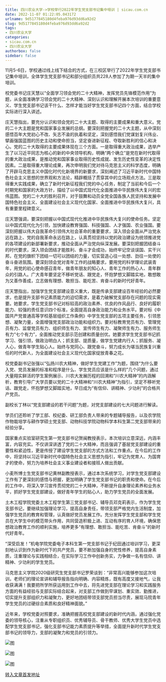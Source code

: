 ```yaml
---
title: 四川农业大学->学校举行2022年学生党支部书记集中培训 | sicau.com.cn
date: 2022-11-07 01:22:05.043172
urlname: 9d5177845180d4feba976d93dd6a92d2
slug: 9d5177845180d4feba976d93dd6a92d2
tags: 
- 四川农业大学
categories:
- sicau.com.cn
- 四川农业大学
authorbox: false
sidebar: false
---
```

11月5-6日，学校通过线上线下结合的方式，在三校区举行了2022年学生党支部书记集中培训，全体学生党支部书记和部分组织员共228人参加了为期一天半的集中培训。

校党委书记庄天慧以“全面学习领会党的二十大精神，发挥党员先锋模范作用”为题，从全面准确学习领会党的二十大精神、深刻认识和理解开展本次培训的重要意义、学生党支部书记该干什么、怎样才能当好学生党支部书记四个方面，结合学校实际进行深入讲述。

<!--more-->

庄天慧指出，要充分认识和领会党的二十大主题、取得的主要成果和重大意义。党的二十大主题是党和国家事业发展的总纲。要深刻把握党的二十大主题，从中深刻感悟百年大党初心不改、矢志不渝的执着和坚定，深刻感悟我们党谋划复兴伟业、擘画强国蓝图的历史主动和使命担当，坚定奋进新征程、夺取新胜利的信心和决心。党的二十大取得的主要成果体现在三个方面。一是取得重大政治成果，选举产生了以习近平同志为核心的新的中央领导机构，明确“两个确立”是党在新时代取得的重大政治成果，是推动党和国家事业取得历史性成就、发生历史性变革的决定性因素。二是取得重大理论成果，再次申明我们党对待马克思主义的科学态度，明确了开辟马克思主义中国化时代化新境界的新要求，深刻阐述了习近平新时代中国特色社会主义思想的世界观和方法论，精辟概括了贯穿其中的立场观点方法。三是取得重大实践成果，确立了新时代新征程我们党的中心任务，制定了当前和今后一个时期党和国家的大政方针，描绘了以中国式现代化全面推进中华民族伟大复兴的宏伟蓝图。党的二十大的胜利召开，对于鼓舞和动员全党全国各族人民坚持和发展中国特色社会主义、全面建设社会主义现代化国家、全面推进中华民族伟大复兴，具有重要里程碑意义。

庄天慧强调，要深刻把握以中国式现代化推进中华民族伟大复兴的使命任务。坚定以中国式现代化为引领，加快建设教育强国、科技强国、人才强国、农业强国。要深刻把握以伟大自我革命引领伟大社会革命的重要要求，深入领会全面从严治党永远在路上、党的自我革命永远在路上，认真贯彻坚持以党的政治建设为统领推进党的各项建设的新部署新要求，推动全面从严治党向纵深发展。要深刻把握团结奋斗的时代要求，深入领会团结才能胜利、奋斗才会成功，始终牢记空谈误国、实干兴邦，在党的旗帜下团结一切可以团结的力量，切实营造心往一处想、劲往一处使的奋斗奋进氛围。要深刻领会党对青年工作的战略要求，要用党的科学理论武装青年，用党的初心使命感召青年，做青年朋友的知心人、青年工作的热心人、青年群众的引路人。广大青年要坚定不移听党话、跟党走，怀抱梦想又脚踏实地，敢想敢为又善作善成，立志做有理想、敢担当、能吃苦、肯奋斗的新时代好青年。

庄天慧指出，加强学生党支部建设意义重大，既是传承支部建设百年经验的必然要求，也是提升支部书记素质能力的迫切需求，是着力破解党支部存在问题的现实需要。她要求，学生党支部书记对标较高的政治素养、优良的作风品行、良好的履职能力、较强的责任意识四个标准，全面提高自身政治能力和业务水平。要对标《中国共产党普通高等学校基层组织工作条例》中学生党支部的五项主要任务，引领思想、凝聚力量，全面增强党支部政治功能和组织力。要对标教育党员有力、管理党员有力、监督党员有力、组织师生有力、宣传师生有力、凝聚师生有力、服务师生有力“七个有力”，全面推动党支部示范创建和质量创优。她要求学生党支部书记抓学习、强引领，做政治明白人；抓支部、提质量，做学生党建内行人；抓服务、凝人心，做青年学生贴心人。始终与党同心、跟党奋斗，努力成长为堪当民族复兴重任的时代新人，为全面建设社会主义现代化国家绽放青春之花。

校党委副书记张强以“弘扬川农大精神，做好学生党建工作”为题，围绕“为什么要入党、党员发展的标准和程序是什么、学生党员应该是什么样的”几个问题，通过大量翔实鲜活的学生案例展示、川农大发展历程的回溯和“川农大精神”的内涵解析，教育引导广大学员要以党的二十大精神和“川农大精神”为指引，坚定不移听党话、跟党走，怀抱梦想又脚踏实地，早日成为“有信仰、讲精神、少功利”的合格共产党员。

副校长丁林以“党支部建设的若干问题”为题，对党支部建设的七大问题进行解读。

学员们还聆听了学工部、校纪委、研工部负责人带来的专题辅导报告，以及农学院作物栽培学与耕作学硕士党支部、动物科技学院动物科学本科生第二党支部带来的经验分享。

国家重点实验室研究生第一党支部书记贺闽教授表示，本次培训立意深远，内涵丰富，内容充实。不仅讲深讲透了党的二十大精神，而且强调了基层党支部建设的重要性和紧迫性，更是传授了建设学生党支部的方式方法和工作重点。在今后的工作中，将坚持以习近平新时代中国特色社会主义思想为指引，牢记为党育人、为国育才的使命，努力为培养社会主义事业建设者和接班人做出贡献。

小麦所博士生党支部书记黄林副教授表示，通过本次系统学习，对学生党支部建设工作有了更深刻的感悟与把握，更加明确了学生党支部书记的职责和使命。在今后的工作中，将深入学习宣传贯彻党的二十大精神，不断提升自身理论素养和业务水平，抓好学生党支部建设，做好青年学生的贴心人，助力学生党员的全面发展。

土木工程学院党委土木工程学生第三党支部书记、辅导员邓克莉表示，作为学生党支部书记，要继续加强理论学习，提高自身责任，带领支部严格党内生活制度，加强学生党员的教育和管理，认真做好党员发展工作。充分发挥学生党支部和学生党员在大学生中的模范带头作用，共同营造积极上进、互动有序的育人环境，确保思想政治教育工作的顺利实施，培养更多“有理想、敢担当、能吃苦、肯奋斗”的新时代好青年。

“深受启发！”机电学院党委电子本科生第一党支部书记于纪田通过培训学习，更深刻地认识到作为新时代下的共产党员，要不断加强自身的党性修养，提高自身素质，注重理论与实践相结合，在实际学习工作中创新务实，力争做一名有信仰、讲精神、少功利的学生党员。

马克思主义学院2020级研究生党支部书记罗荣谈到：“非常高兴能够参加这次培训，老师们的理论宣讲和辅导报告指向明确、内容精炼，既有高度又接地气，让我收获满满！我要把所学所获运用到工作中去，将先进党支部在理论学习和实践服务方面的有益经验与支部实际结合起来，对支部工作做到早谋划、重实效、勤推进，切实提升支部组织力和凝聚力，更好地团结带领支部党员担当尽责，展现马院青年学生党员的过硬综合素质和良好精神面貌。”

近年来，学校党委对照要求，准确把握高校党支部建设的新时代内涵，通过强化党委的领导核心，注重从专职组织员、优秀辅导员、骨干教师、优秀大学生党员中选配学生党支部书记，强化支部书记能力素质提升等举措，全面提升新时代学生党支部书记的领导力，支部的凝聚力和党员的引领力。

![图](https://news.sicau.edu.cn/__local/1/66/4A/FC5B1A5E1C913A2348A8E9EBA0E_E1A7003F_18DE4.jpg)

![图](https://news.sicau.edu.cn/__local/F/FB/F8/7809B5842AF8467726ADAB1C833_8E0A9A85_F0A9.jpg)

![图](https://news.sicau.edu.cn/__local/D/6D/32/17D15A46D92A127E6C75256FF9C_88AFCCDD_159A5.jpg)

[转入文章首发地址](https://news.sicau.edu.cn/info/1135/70083.htm)